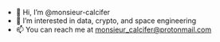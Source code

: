 - 👋 Hi, I’m @monsieur-calcifer
- 👀 I’m interested in data, crypto, and space engineering
- 📫 You can reach me at monsieur_calcifer@protonmail.com

